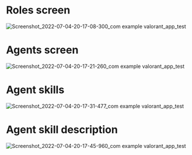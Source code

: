 
# Roles screen
![Screenshot_2022-07-04-20-17-08-300_com example valorant_app_test](https://user-images.githubusercontent.com/68215023/177232980-32e63a4e-50f3-4433-b007-dfcc0786a5c5.jpg)

# Agents screen
![Screenshot_2022-07-04-20-17-21-260_com example valorant_app_test](https://user-images.githubusercontent.com/68215023/177233301-ff86f72b-e4c1-44ec-a32a-2584ed7f3ba0.jpg)

# Agent skills
![Screenshot_2022-07-04-20-17-31-477_com example valorant_app_test](https://user-images.githubusercontent.com/68215023/177233307-4c59107c-c15f-4629-b73e-461606512923.jpg)

# Agent skill description 
![Screenshot_2022-07-04-20-17-45-960_com example valorant_app_test](https://user-images.githubusercontent.com/68215023/177233313-f12c5e22-aebd-4b06-9be5-718981d55f38.jpg)
